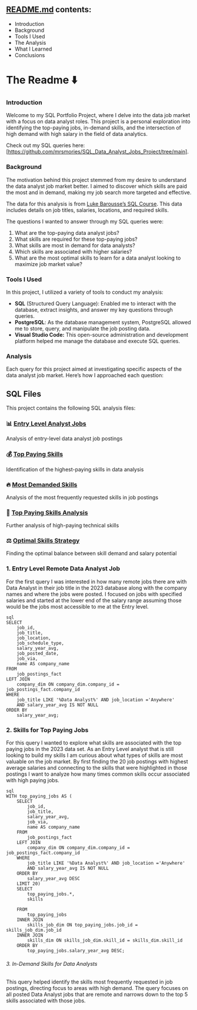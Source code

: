 ## [README.md](http://README.md) contents:

- Introduction
- Background
- Tools I Used
- The Analysis
- What I Learned
- Conclusions

# **The Readme** ⬇️

### **Introduction**

Welcome to my SQL Portfolio Project, where I delve into the data job market with a focus on data analyst roles. This project is a personal exploration into identifying the top-paying jobs, in-demand skills, and the intersection of high demand with high salary in the field of data analytics.

Check out my SQL queries here: [https://github.com/mrsmories/SQL_Data_Analyst_Jobs_Project/tree/main].

### **Background**

The motivation behind this project stemmed from my desire to understand the data analyst job market better. I aimed to discover which skills are paid the most and in demand, making my job search more targeted and effective. 

The data for this analysis is from [Luke Barousse’s SQL Course](https://www.lukebarousse.com/products/sql-for-data-analytics). This data includes details on job titles, salaries, locations, and required skills. 

The questions I wanted to answer through my SQL queries were:

1. What are the top-paying data analyst jobs?
2. What skills are required for these top-paying jobs?
3. What skills are most in demand for data analysts?
4. Which skills are associated with higher salaries?
5. What are the most optimal skills to learn for a data analyst looking to maximize job market value?

### Tools I Used

In this project, I utilized a variety of tools to conduct my analysis:

- **SQL** (Structured Query Language): Enabled me to interact with the database, extract insights, and answer my key questions through queries.
- **PostgreSQL**: As the database management system, PostgreSQL allowed me to store, query, and manipulate the job posting data.
- **Visual Studio Code:** This open-source administration and development platform helped me manage the database and execute SQL queries.

### Analysis

Each query for this project aimed at investigating specific aspects of the data analyst job market. Here’s how I approached each question: 


## SQL Files

This project contains the following SQL analysis files:

### 📊 [Entry Level Analyst Jobs](./project_sql/1_Entry_analyst_jobs.sql)
Analysis of entry-level data analyst job postings

### 💰 [Top Paying Skills](./project_sql/2_top_paying_skills.sql)
Identification of the highest-paying skills in data analysis

### 🔥 [Most Demanded Skills](./project_sql/3_top_demanded_skills.sql)
Analysis of the most frequently requested skills in job postings

### 💸 [Top Paying Skills Analysis](./project_sql/4_top_paying_skills.sql)
Further analysis of high-paying technical skills

### ⚖️ [Optimal Skills Strategy](./project_sql/5_Optimal_skills.sql)
Finding the optimal balance between skill demand and salary potential


### 1. Entry Level Remote Data Analyst Job
  For the first query I was interested in how many remote jobs there are with Data Analyst in their job title in the 2023 database along with the company names and where the jobs were posted.  I focused on jobs with specified salaries and started at the lower end of the salary range assuming those would be the jobs most accessible to me at the Entry level.
```
sql
SELECT
    job_id,
    job_title,
    job_location,
    job_schedule_type,
    salary_year_avg,
    job_posted_date,
    job_via,
    name AS company_name
FROM
    job_postings_fact
LEFT JOIN
    company_dim ON company_dim.company_id = job_postings_fact.company_id
WHERE
    job_title LIKE '%Data Analyst%' AND job_location ='Anywhere'
    AND salary_year_avg IS NOT NULL
ORDER BY
    salary_year_avg;
```

### 2. Skills for Top Paying Jobs
  For this query I wanted to explore what skills are associated with the top paying jobs in the 2023 data set.  As an Entry Level analyst that is still looking to build my skills I am curious about what types of skills are most valuable on the job market.  By first finding the 20 job postings with highest average salaries and connecting to the skills that were highlighted in those postings I want to analyze how many times common skills occur associated with high paying jobs.
```
sql
WITH top_paying_jobs AS (
    SELECT
        job_id,
        job_title,
        salary_year_avg,
        job_via,
        name AS company_name
    FROM
        job_postings_fact
    LEFT JOIN
        company_dim ON company_dim.company_id = job_postings_fact.company_id
    WHERE
        job_title LIKE '%Data Analyst%' AND job_location ='Anywhere'
        AND salary_year_avg IS NOT NULL
    ORDER BY
        salary_year_avg DESC
    LIMIT 20)
    SELECT 
        top_paying_jobs.*,
        skills

    FROM
        top_paying_jobs
    INNER JOIN
        skills_job_dim ON top_paying_jobs.job_id = skills_job_dim.job_id
    INNER JOIN
        skills_dim ON skills_job_dim.skill_id = skills_dim.skill_id
    ORDER BY
        top_paying_jobs.salary_year_avg DESC;
```
###### 3. In-Demand Skills for Data Analysts

This query helped identify the skills most frequently requested in job postings, directing focus to areas with high demand.  The query focuses on all posted Data Analyst jobs that are remote and narrows down to the top 5 skills associated with those jobs.
```
